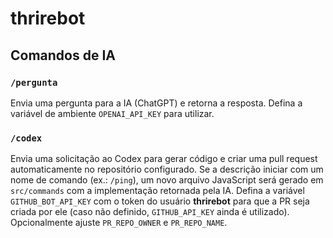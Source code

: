 # thrirebot

## Comandos de IA

### `/pergunta`

Envia uma pergunta para a IA (ChatGPT) e retorna a resposta. Defina a variável de ambiente `OPENAI_API_KEY` para utilizar.

### `/codex`

Envia uma solicitação ao Codex para gerar código e criar uma pull request automaticamente no repositório configurado.
Se a descrição iniciar com um nome de comando (ex.: `/ping`), um novo arquivo JavaScript será gerado em `src/commands` com a implementação retornada pela IA.
Defina a variável `GITHUB_BOT_API_KEY` com o token do usuário **thrirebot** para que a PR seja criada por ele (caso não definido, `GITHUB_API_KEY` ainda é utilizado). Opcionalmente ajuste `PR_REPO_OWNER` e `PR_REPO_NAME`.
